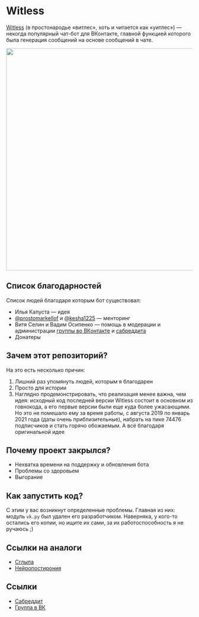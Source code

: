 # Witless
[Witless](https://vk.com/witless) (в простонародье «витлес», хоть и читается как «уитлес») — некогда популярный чат-бот для ВКонтакте, 
главной функцией которого была генерация сообщений на основе сообщений в чате.

<img height="600" src="https://sun9-73.userapi.com/impf/c851236/v851236487/1f9805/grE7ekWZf80.jpg?size=1300x1500&quality=96&sign=2e748256d59cfb1e68d35b597e7ce7d7&type=album" />

## Список благодарностей
Список людей благодаря которым бот существовал:
* Илья Капуста — идея
* [@prostomarkellof](https://github.com/prostomarkeloff) и [@kesha1225](https://github.com/kesha1225) — менторинг
* Витя Селин и Вадим Осипенко — помощь в модерации и администрации 
[группы во ВКонтакте](https://vk.com/witless) и [сабреддита](https://reddit.com/r/witless)
* Донатеры

## Зачем этот репозиторий?
На это есть несколько причин:
1. Лишний раз упомянуть людей, которым я благодарен
2. Просто для истории
3. Наглядно продемонстрировать, что реализация менее важна, чем идея:
исходный код последней версии Witless состоит в основном из говнокода, 
а его первые версии были еще куда более ужасающими. 
Но это не помешало ему за время работы, с августа 2019 по январь 2021 года (даты очень приблизительные), 
набрать на пике 74476 подписчиков и стать горячо обожаемым. 
А всё благодаря оригинальной идее

## Почему проект закрылся?
* Нехватка времени на поддержку и обновления бота
* Проблемы со здоровьем
* Выгорание

## Как запустить код?
С этим у вас возникнут определенные проблемы. Главная из них: 
модуль `vk.py` был удален его разработчиком. 
Наверняка, у кого-то остались его копии, но ищите их сами, 
за их работоспособность я не ручаюсь ;)

## Ссылки на аналоги
* [Сглыпа](https://vk.com/sglypa)
* [Нейропостирония](https://vk.com/neuropostirony)

## Ссылки
* [Сабреддит](https://reddit.com/r/witless)
* [Группа в ВК](https://vk.com/witless)
